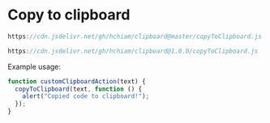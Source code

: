 # Copy to clipboard

```js
https://cdn.jsdelivr.net/gh/hchiam/clipboard@master/copyToClipboard.js
```

```js
https://cdn.jsdelivr.net/gh/hchiam/clipboard@1.0.0/copyToClipboard.js
```

Example usage:

```js
function customClipboardAction(text) {
  copyToClipboard(text, function () {
    alert("Copied code to clipboard!");
  });
}
```
